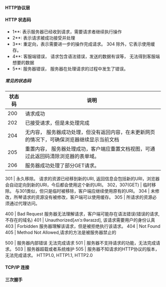#### HTTP协议层


#### HTTP 状态码
* 1**: 表示服务器已经收到请求，需要请求者继续执行操作
* 2**: 表示请求被成功接受并处理
* 3**: 重定向，表示需要进一步的操作完成请求。 304 除外，它表示使用缓存。
* 4**: 客服端错误， 请求包含语法错误，发送的数据有误等， 无法得到客服端想要的数据
* 5**: 服务器错误， 服务器在处理请求的过程中发生了错误。

##### 常见的状态码 
状态码 | 说明
--- | ---
200 | 请求成功
202 | 已接受请求，但是未处理完成
204 | 无内容， 服务器成功处理，但没有返回内容，在未更新网页的情况下，可确保浏览器继续显示当前文档
205 | 重置内容， 服务器处理成功，客户端应重置文档视图，可通过此返回码清除浏览器的表单域。
206 | 服务器成功处理了部分GET请求。

301 | 永久移除。 请求的资源已经移到新的URI, 返回信息会包括新的URI，浏览器会自动定向到新的URI，今后都会使用这个新的URI。
302，307(GET) | 临时移除。 与301类似，但只是临时被移除，客户端应继续使用原有的URI。
304 | 未修改，所琴请求的资源没有被修改，客户端可以使用缓存。
305 | 所请求的资源必须通过代理访问。

400 | Bad Request 服务器无法理解请求，客户端可能存在语法错误(错误的请求,不存在的域名)
401 | Unauthorized[ʌnˈɔːθəraɪzd], 该请求需要用户的身份认真
403 | Forbidden 服务器理解该请求，但是被拒绝执行该请求。
404 | Not Found
405 | Method Not Allowed,请求的方法是被服务器禁止的

500 | 服务器内部错误 无法完成请求
501 | 服务器不支持请求的功能，无法完成请求。
503 | 服务器超载或者系统维护
505 | 服务器不知请求的HTTP协议的版本，无法完成请求。 HTTP1.0, HTTP1.1, HTTP2.0

#### TCP/IP 连接


#### 三次握手


